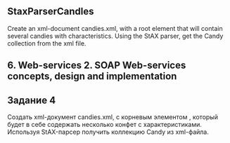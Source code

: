 ## StaxParserCandles
Create an xml-document candies.xml, with a root element that will contain several candies with characteristics. Using the StAX parser, get the Candy collection from the xml file.
## 6. Web-services 2. SOAP Web-services concepts, design and implementation
## Задание 4

Создать xml-документ candies.xml, с корневым элементом , который будет в себе содержать несколько конфет с характеристиками. Используя StAX-парсер получить коллекцию Candy из xml-файла.
